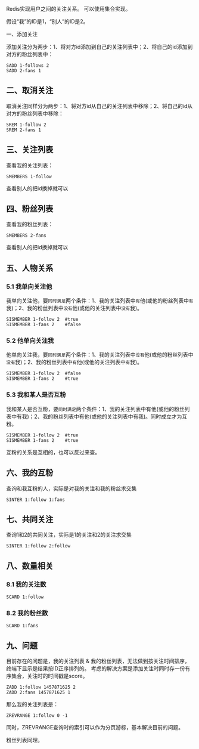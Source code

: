 Redis实现用户之间的关注关系。
可以使用集合实现。

假设“我”的ID是1，“别人”的ID是2。

一、添加关注

添加关注分为两步：1、将对方id添加到自己的关注列表中；2、将自己的id添加到对方的粉丝列表中：

```
SADD 1-follows 2
SADD 2-fans 1
```

## 二、取消关注

取消关注同样分为两步：1、将对方id从自己的关注列表中移除；2、将自己的id从对方的粉丝列表中移除：

```
SREM 1-follow 2
SREM 2-fans 1
```

## 三、关注列表

查看我的关注列表：

```
SMEMBERS 1-follow
```

查看别人的把id换掉就可以

## 四、粉丝列表

查看我的粉丝列表：

```
SMEMBERS 2-fans
```

查看别人的把id换掉就可以

## 五、人物关系

### 5.1 我单向关注他

我单向关注他，要`同时满足`两个条件：1、我的关注列表中`有`他(或他的粉丝列表中`有`我)；2、我的粉丝列表中`没有`他(或他的关注列表中`没有`我)。

```
SISMEMBER 1-follow 2  #true
SISMEMBER 1-fans 2    #false
```

### 5.2 他单向关注我

他单向关注我，要`同时满足`两个条件：1、我的关注列表中`没有`他(或他的粉丝列表中`没有`我)；2、我的粉丝列表中`有`他(或他的关注列表中`有`我)。

```
SISMEMBER 1-follow 2  #false
SISMEMBER 1-fans 2    #true
```

### 5.3 我和某人是否互粉

我和某人是否互粉，要`同时满足`两个条件：1、我的关注列表中有他(或他的粉丝列表中有我)；2、我的粉丝列表中有他(或他的关注列表中有我)。同时成立才为互粉。

```
SISMEMBER 1-follow 2  #true
SISMEMBER 1-fans 2    #true
```

互粉的关系是互相的，也可以反过来查。

## 六、我的互粉

查询和我互粉的人，实际是对我的关注和我的粉丝求交集

```
SINTER 1:follow 1:fans
```

## 七、共同关注

查询1和2的共同关注，实际是1的关注和2的关注求交集

```
SINTER 1:follow 2:follow
```

## 八、数量相关

### 8.1 我的关注数

```
SCARD 1:follow
```

### 8.2 我的粉丝数

```
SCARD 1:fans
```

## 九、问题

目前存在的问题是，我的关注列表 & 我的粉丝列表，无法做到按关注时间排序，终端下显示是结果按ID正序排列的。
 考虑的解决方案是添加关注时同时存一份有序集合，关注时的时间戳是score。

```
ZADD 1:follow 1457871625 2
ZADD 2:fans 1457871625 1
```

那么我的关注列表是：

```
ZREVRANGE 1:follow 0 -1
```

同时，ZREVRANGE查询时的索引可以作为分页游标，基本解决目前的问题。

粉丝列表同理。